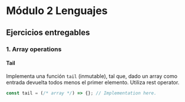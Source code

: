 # Módulo 2 Lenguajes

## Ejercicios entregables

### 1. Array operations


#### Tail

Implementa una función `tail` (inmutable), tal que, dado un array como entrada devuelta todos menos el primer elemento. Utiliza rest operator.

```js
const tail = (/* array */) => {}; // Implementation here.
```
